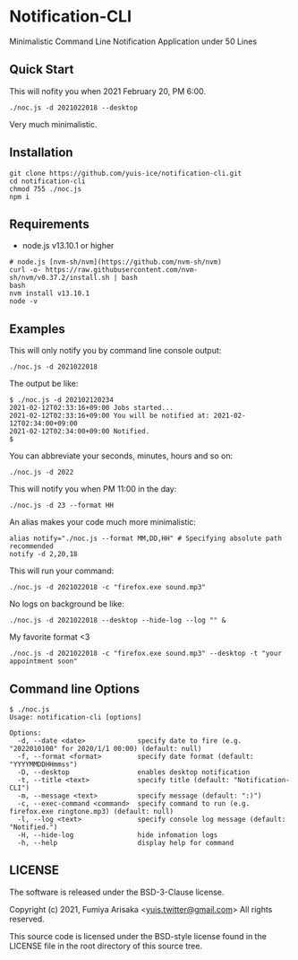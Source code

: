 
# Notification-CLI

Minimalistic Command Line Notification Application under 50 Lines

## Quick Start

This will nofity you when 2021 February 20, PM 6:00.

```
./noc.js -d 2021022018 --desktop
```

Very much minimalistic.

## Installation

```
git clone https://github.com/yuis-ice/notification-cli.git
cd notification-cli
chmod 755 ./noc.js
npm i
```

## Requirements

- node.js v13.10.1 or higher

```
# node.js [nvm-sh/nvm](https://github.com/nvm-sh/nvm)
curl -o- https://raw.githubusercontent.com/nvm-sh/nvm/v0.37.2/install.sh | bash
bash
nvm install v13.10.1
node -v
```

## Examples

This will only notify you by command line console output:

```
./noc.js -d 2021022018
```

The output be like:

```
$ ./noc.js -d 202102120234
2021-02-12T02:33:16+09:00 Jobs started...
2021-02-12T02:33:16+09:00 You will be notified at: 2021-02-12T02:34:00+09:00
2021-02-12T02:34:00+09:00 Notified.
$
```

You can abbreviate your seconds, minutes, hours and so on:

```
./noc.js -d 2022
```

This will notify you when PM 11:00 in the day:

```
./noc.js -d 23 --format HH
```

An alias makes your code much more minimalistic:

```
alias notify="./noc.js --format MM,DD,HH" # Specifying absolute path recommended
notify -d 2,20,18
```

This will run your command:

```
./noc.js -d 2021022018 -c "firefox.exe sound.mp3"
```

No logs on background be like:

```
./noc.js -d 2021022018 --desktop --hide-log --log "" &
```

My favorite format <3

```
./noc.js -d 2021022018 -c "firefox.exe sound.mp3" --desktop -t "your appointment soon"
```

## Command line Options

```
$ ./noc.js
Usage: notification-cli [options]

Options:
  -d, --date <date>             specify date to fire (e.g. "2022010100" for 2020/1/1 00:00) (default: null)     
  -f, --format <format>         specify date format (default: "YYYYMMDDHHmmss")
  -D, --desktop                 enables desktop notification
  -t, --title <text>            specify title (default: "Notification-CLI")
  -m, --message <text>          specify message (default: ":)")
  -c, --exec-command <command>  specify command to run (e.g. firefox.exe ringtone.mp3) (default: null)
  -l, --log <text>              specify console log message (default: "Notified.")
  -H, --hide-log                hide infomation logs
  -h, --help                    display help for command
```

## LICENSE

The software is released under the BSD-3-Clause license.

Copyright (c) 2021, Fumiya Arisaka \<yuis.twitter@gmail.com\> All rights reserved.

This source code is licensed under the BSD-style license found in the LICENSE file in the root directory of this source tree.

